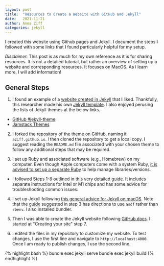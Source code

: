 ```yaml
---
layout: post
title:  "Resources to Create a Website with GitHub and Jekyll"
date:   2021-11-21 
author: Anna Ziff
categories: jekyll
---
```


I created this website using Github pages and Jekyll. I document the steps I followed with some links that I found particularly helpful for my setup. 

_Disclaimer:_ This post is as much for my own reference as it is for sharing resources. It is not a detailed tutorial, but rather an overview of setting up a website and corresponding resources. It focuses on MacOS. As I learn more, I will add information!

## General Steps
1. I found an example of a [website created in Jekyll][stevemiller] that I liked. Thankfully, this researcher made his own [Jekyll template][ngvb]. I also enjoyed perusing the lists of Jekyll themes at the below links.
* [GitHub #jekyll-theme][github-jekyll]
* [Jamstack Themes][jamstack-themes]

2. I forked the repository of the theme on GitHub, naming it `aziff.github.io`. I then cloned the repository to get a local copy. I suggest reading the `README.md` file associated with your chosen theme to follow any additional steps that may be required. 

3. I set up Ruby and associated software (e.g., Homebrew) on my computer. Even though Apple computers come with a system Ruby, [it is advised to set up a separate Ruby][use-diff-ruby] to help manage libraries/versions. 
* I followed Steps 1-8 outlined in [this very detailed guide][ruby-guide]. It includes separate instructions for Intel or M1 chips and has some advice for troubleshooting common issues. 

4. I set up Jekyll following [this general advice for Jekyll on macOS][jekyll-macOS]. Note that the [guide][ruby-guide] suggested in step 3 has directions to use `asdf` rather than `rbenv`. I also installed bundler.


5. Then I was able to create the Jekyll website following [GitHub docs][github-docs]. I started at "Creating your site" step 7. 

6. I edited the files in my repository to customize my website. To test changes, I use the first line and navigate to `http://localhost:4000`. Once I am ready to publish changes, I use the second line. 

{% highlight bash %}
bundle exec jekyll serve
bundle exec jekyll build
{% endhighlight %}


[github-docs]: https://docs.github.com/en/pages/setting-up-a-github-pages-site-with-jekyll/creating-a-github-pages-site-with-jekyll
[jekyll-macos]: https://jekyllrb.com/docs/installation/macos/
[ruby-guide]: https://mac.install.guide/ruby/index.html
[use-diff-ruby]: https://www.freecodecamp.org/news/do-not-use-mac-system-ruby-do-this-instead/
[stevemiller]: http://svmiller.com
[ngvb]: https://github.com/svmiller/steve-ngvb-jekyll-template
[github-jekyll]: https://github.com/topics/jekyll-theme
[jamstack-themes]: https://jamstackthemes.dev/ssg/jekyll/

